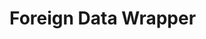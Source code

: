 <!-- .slide: data-background="content/images/090-020-fdw.png" -->
<!-- .slide: data-state="text-bright text-border" -->
# Foreign Data Wrapper
